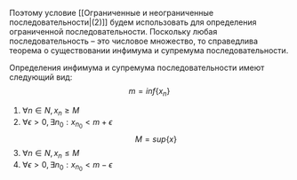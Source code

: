 Поэтому условие [[Ограниченные и неограниченные последовательности|(2)]] будем использовать для определения ограниченной последовательности. Поскольку любая последовательность – это числовое множество, то справедлива теорема о существовании инфимума и супремума последовательности.

Определения инфимума и супремума последовательности имеют следующий вид:
$$
m = inf\{ x_{n}\}
$$
1) $\forall n \in N, x_{n} \ge M$
2) $\forall \epsilon > 0, \exists n_{0}:x_{n_{0}} < m+  \epsilon$
$$
M = sup\{ x\}
$$
1) $\forall n \in N, x_{n} \le M$
2) $\forall \epsilon > 0, \exists n_{0}:x_{n_{0}} < m-  \epsilon$
